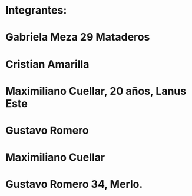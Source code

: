 # Integrantes:
# Gabriela Meza 29 Mataderos
# Cristian Amarilla
# Maximiliano Cuellar, 20 años, Lanus Este
# Gustavo Romero
# Maximiliano Cuellar
# Gustavo Romero 34, Merlo.

